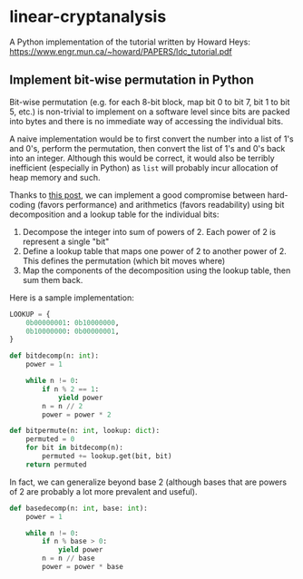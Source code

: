 # linear-cryptanalysis
A Python implementation of the tutorial written by Howard Heys: https://www.engr.mun.ca/~howard/PAPERS/ldc_tutorial.pdf


## Implement bit-wise permutation in Python
Bit-wise permutation (e.g. for each 8-bit block, map bit 0 to bit 7, bit 1 to bit 5, etc.) is non-trivial to implement on a software level since bits are packed into bytes and there is no immediate way of accessing the individual bits.

A naive implementation would be to first convert the number into a list of 1's and 0's, perform the permutation, then convert the list of 1's and 0's back into an integer. Although this would be correct, it would also be terribly inefficient (especially in Python) as `list` will probably incur allocation of heap memory and such.

Thanks to [this post](https://stackoverflow.com/questions/72685649/general-algorithm-for-bit-permutations), we can implement a good compromise between hard-coding (favors performance) and arithmetics (favors readability) using bit decomposition and a lookup table for the individual bits:

1. Decompose the integer into sum of powers of 2. Each power of 2 is represent a single "bit"
2. Define a lookup table that maps one power of 2 to another power of 2. This defines the permutation (which bit moves where)
3. Map the components of the decomposition using the lookup table, then sum them back.

Here is a sample implementation:

```python
LOOKUP = {
    0b00000001: 0b10000000,
    0b10000000: 0b00000001,
}

def bitdecomp(n: int):
    power = 1

    while n != 0:
        if n % 2 == 1:
            yield power
        n = n // 2
        power = power * 2

def bitpermute(n: int, lookup: dict):
    permuted = 0
    for bit in bitdecomp(n):
        permuted += lookup.get(bit, bit)
    return permuted
```

In fact, we can generalize beyond base 2 (although bases that are powers of 2 are probably a lot more prevalent and useful).

```python
def basedecomp(n: int, base: int):
    power = 1

    while n != 0:
        if n % base > 0:
            yield power
        n = n // base
        power = power * base
```